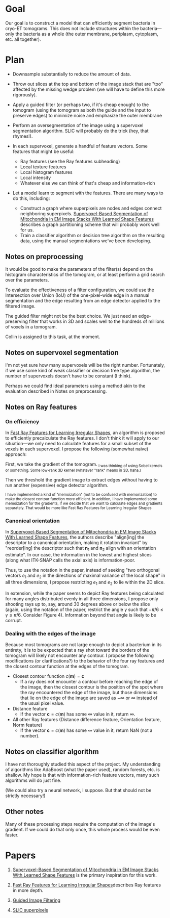 # Goal
Our goal is to construct a model that can efficiently segment bacteria in cryo-ET tomograms. This does not include structures within the bacteria&mdash;only the bacteria as a whole (the outer membrane, periplasm, cytoplasm, etc. all together).

# Plan
- Downsample substantially to reduce the amount of data.
  
- Throw out slices at the top and bottom of the image stack that are "too" affected by the missing wedge problem (we will have to define this more rigorously).

- Apply a guided filter (or perhaps two, if it's cheap enough) to the tomogram (using the tomogram as both the guide and the input to preserve edges) to minimize noise and emphasize the outer membrane

- Perform an oversegmentation of the image using a supervoxel segmentation algorithm. SLIC will probably do the trick (hey, that rhymes!).

- In each supervoxel, generate a handful of feature vectors. Some features that might be useful:
  - Ray features (see the Ray features subheading)
  - Local texture features
  - Local histogram features
  - Local intensity
  - Whatever else we can think of that's cheap and information-rich

- Let a model learn to segment with the features. There are many ways to do this, including:
  - Construct a graph where superpixels are nodes and edges connect neighboring superpixels. [Supervoxel-Based Segmentation of Mitochondria in EM Image Stacks With Learned Shape Features](https://ieeexplore.ieee.org/stamp/stamp.jsp?tp=&arnumber=6044718) describes a graph partitioning scheme that will probably work well for us.
  - Train a classifier algorithm or decision tree algorithm on the resulting data, using the manual segmentations we've been developing.
  

## Notes on preprocessing
It would be good to make the parameters of the filter(s) depend on the histogram characteristics of the tomogram, or at least perform a grid search over the parameters.

To evaluate the effectiveness of a filter configuration, we could use the Intersection over Union (IoU) of the one-pixel-wide edge in a manual segmentation and the edge resulting from an edge detector applied to the filtered image.

The guided filter might not be the best choice. We just need an edge-preserving filter that works in 3D and scales well to the hundreds of millions of voxels in a tomogram.

Collin is assigned to this task, at the moment.

## Notes on supervoxel segmentation
I'm not yet sure how many supervoxels will be the right number. Fortunately, if we use some kind of weak classifier or decision tree type algorithm, the number of supervoxels doesn't have to be constant (I think).

Perhaps we could find ideal parameters using a method akin to the evaluation described in Notes on preprocessing.

## Notes on Ray features
### On efficiency
In [Fast Ray Features for Learning Irregular Shapes](https://ieeexplore.ieee.org/stamp/stamp.jsp?tp=&arnumber=6044718), an algorithm is proposed to efficiently precalculate the Ray features. I don't think it will apply to our situation&mdash;we only need to calculate features for a small subset of the voxels in each supervoxel. I propose the following (somewhat naive) approach:

First, we take the gradient of the tomogram. <sub>I was thinking of using Sobel kernels or something. Some low-rank 3D kernel (whatever "rank" means in 3D, haha.)</sub> 

Then we threshold the gradient image to extract edges without having to run another (expensive) edge detector algorithm.

<sub>I have implemented a kind of "memoization" (not to be confused with memorization) to make the closest contour function more efficient. In addition, I have implemented some memoization for the gradients, if we decide that we want to calculate edges and gradients separately. That would be more like Fast Ray Features for Learning Irregular Shapes</sub>

### Canonical orientation
In [Supervoxel-Based Segmentation of Mitochondria in EM Image Stacks With Learned Shape Features](https://ieeexplore.ieee.org/stamp/stamp.jsp?tp=&arnumber=6044718), the authors describe "align\[ing\] the descriptor to a canonical orientation, making it rotation invariant" by "reorder\[ing\] the descriptor such that $\mathbf{n}_1$ and $\mathbf{n}_2$ align with an orientation estimate". In our case, the information in the lowest and highest slices (along what ITK-SNAP calls the axial axis) is information-poor.

Thus, to use the notation in the paper, instead of seeking "two orthogonal vectors $e_1$ and $e_2$ in the directions of maximal variance of the local shape" in all three dimensions, I propose restricting $e_1$ and $e_2$ to lie within the 2D slice.

In extension, while the paper seems to depict Ray features being calculated for many angles distributed evenly in all three dimensions, I propose only shooting rays up to, say, around 30 degrees above or below the slice (again, using the notation of the paper, restrict the angle $\gamma$ such that $-\pi/6 \leq \gamma \leq \pi/6$. Consider Figure 4). Information beyond that angle is likely to be corrupt.

### Dealing with the edges of the image
Because most tomograms are not large enough to depict a bacterium in its entirety, it is to be expected that a ray shot toward the borders of the tomogram will likely not encounter any contour. I propose the following modifications (or clarifications?) to the behavior of the four ray features and the closest contour function at the edges of the tomogram.

- Closest contour function $c(\mathbf{m}) = \mathbf{c}$
  - If a ray does not encounter a contour before reaching the edge of the image, then the closest contour is the position of the spot where the ray encountered the edge of the image, but those dimensions that lie on the edge of the image are saved as $-\infty$ or $\infty$ instead of the usual pixel value.
- Distance feature
  - If the vector $\mathbf{c} = c(\mathbf{m})$ has some $\infty$ value in it, return $\infty$.
- All other Ray features (Distance difference feature, Orientation feature, Norm feature)
  - If the vector $\mathbf{c} = c(\mathbf{m})$ has some $\infty$ value in it, return NaN (not a number).

## Notes on classifier algorithm
I have not thoroughly studied this aspect of the project. My understanding of algorithms like AdaBoost (what the paper used), random forests, etc. is shallow. My hope is that with information-rich feature vectors, many such algorithms will do just fine.

(We could also try a neural network, I suppose. But that should not be strictly necessary!)

## Other notes
Many of these processing steps require the computation of the image's gradient. If we could do that only once, this whole process would be even faster.

# Papers
1. [Supervoxel-Based Segmentation of Mitochondria in EM Image Stacks With Learned Shape Features](https://ieeexplore.ieee.org/stamp/stamp.jsp?tp=&arnumber=6044718) is the primary inspiration for this work.

2. [Fast Ray Features for Learning Irregular Shapes](https://ieeexplore.ieee.org/stamp/stamp.jsp?tp=&arnumber=5459210)describes Ray features in more depth.

3. [Guided Image Filtering](https://kaiminghe.github.io/publications/eccv10guidedfilter.pdf)

4. [SLIC superpixels](https://ieeexplore.ieee.org/stamp/stamp.jsp?tp=&arnumber=6205760)
